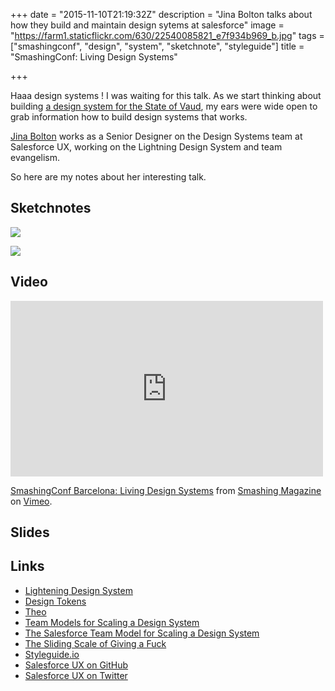 +++
date = "2015-11-10T21:19:32Z"
description = "Jina Bolton talks about how they build and maintain design sytems at salesforce"
image = "https://farm1.staticflickr.com/630/22540085821_e7f934b969_b.jpg"
tags = ["smashingconf", "design", "system", "sketchnote", "styleguide"]
title = "SmashingConf: Living Design Systems"

+++

Haaa design systems !
I was waiting for this talk. As we start thinking about building [a design system for the State of Vaud](https://github.com/DSI-VD/foehn "Foehn, the design system for the State of Vaud on  GitHub"), my ears were wide open to grab information how to build design systems that works.

[Jina Bolton](https://twitter.com/jina) works as a Senior Designer on the Design Systems team at Salesforce UX, working on the Lightning Design System and team evangelism.

So here are my notes about her interesting talk.

## Sketchnotes

![](https://farm1.staticflickr.com/661/22913180842_ca142dfc46_b.jpg)

![](https://farm1.staticflickr.com/770/22508305998_522a115bb3_b.jpg)

## Video

<iframe src="https://player.vimeo.com/video/144727010" width="500" height="281" frameborder="0" webkitallowfullscreen mozallowfullscreen allowfullscreen></iframe> <p><a href="https://vimeo.com/144727010">SmashingConf Barcelona: Living Design Systems</a> from <a href="https://vimeo.com/smashingmagazine">Smashing Magazine</a> on <a href="https://vimeo.com">Vimeo</a>.</p>

## Slides

<script async class="speakerdeck-embed" data-id="050f67200ec301329561323b621a35b7" data-ratio="1.77777777777778" src="//speakerdeck.com/assets/embed.js"></script>

## Links

- [Lightening Design System](https://www.lightningdesignsystem.com/)
- [Design Tokens](https://www.lightningdesignsystem.com/resources/tokens)
- [Theo](https://github.com/salesforce-ux/theo)
- [Team Models for Scaling a Design System](https://medium.com/eightshapes-llc/team-models-for-scaling-a-design-system-2cf9d03be6a0)
- [The Salesforce Team Model for Scaling a Design System](the-salesforce-team-model-for-scaling-a-design-system-d89c2a2d404b)
- [The Sliding Scale of Giving a Fuck](http://blog.capwatkins.com/the-sliding-scale-of-giving-a-fuck)
- [Styleguide.io](http://styleguides.io/)
- [Salesforce UX on GitHub](https://github.com/salesforce-ux/)
- [Salesforce UX on Twitter](https://twitter.com/salesforceux?lang=fr)
